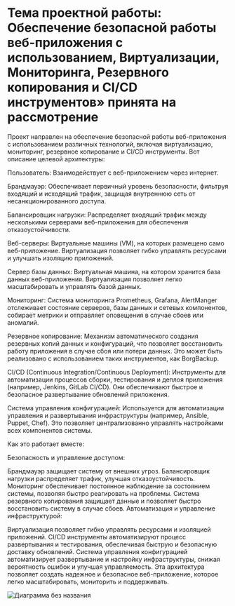 # Тема проектной работы: Обеспечение безопасной работы веб-приложения с использованием, Виртуализации, Мониторинга, Резервного копирования и CI/CD инструментов» принята на рассмотрение 

Проект направлен на обеспечение безопасной работы веб-приложения с использованием различных технологий, включая виртуализацию, мониторинг, резервное копирование и CI/CD инструменты. Вот описание целевой архитектуры:

Пользователь:
Взаимодействует с веб-приложением через интернет.

Брандмауэр:
Обеспечивает первичный уровень безопасности, фильтруя входящий и исходящий трафик, защищая внутреннюю сеть от несанкционированного доступа.

Балансировщик нагрузки:
Распределяет входящий трафик между несколькими серверами веб-приложения для обеспечения отказоустойчивости.

Веб-серверы:
Виртуальные машины (VM), на которых размещено само веб-приложение. Виртуализация позволяет гибко управлять ресурсами и улучшать изоляцию приложений.

Сервер базы данных:
Виртуальная машина, на котором хранится база данных веб-приложения. Виртуализация позволяет легко масштабировать и управлять базой данных.

Мониторинг:
Система мониторинга  Prometheus, Grafana, AlertManger отслеживает состояние серверов, базы данных и сетевых компонентов, собирает метрики и отправляет оповещения в случае сбоев или аномалий.

Резервное копирование:
Механизм автоматического создания резервных копий данных и конфигураций, что позволяет восстановить работу приложения в случае сбоя или потери данных. Это может быть реализовано с использованием таких инструментов, как BorgBackup.

CI/CD (Continuous Integration/Continuous Deployment):
Инструменты для автоматизации процессов сборки, тестирования и деплоя приложения (например, Jenkins, GitLab CI/CD). Они обеспечивают быстрое и безопасное развертывание обновлений приложения.

Система управления конфигурацией:
Используется для автоматизации управления и развертывания инфраструктуры (например, Ansible, Puppet, Chef). Это позволяет централизованно управлять настройками всех компонентов системы.

Как это работает вместе:

Безопасность и управление доступом:

Брандмауэр защищает систему от внешних угроз.
Балансировщик нагрузки распределяет трафик, улучшая отказоустойчивость.
Мониторинг обеспечивает постоянное наблюдение за состоянием системы, позволяя быстро реагировать на проблемы.
Система резервного копирования защищает данные и позволяет быстро восстановить систему в случае сбоев.
Автоматизация и управление инфраструктурой:

Виртуализация позволяет гибко управлять ресурсами и изоляцией приложений.
CI/CD инструменты автоматизируют процесс развертывания и тестирования, обеспечивая быструю и безопасную доставку обновлений.
Система управления конфигурацией автоматизирует развертывание и настройку инфраструктуры, снижая вероятность ошибок и улучшая управляемость.
Эта архитектура позволяет создать надежное и безопасное веб-приложение, которое легко масштабировать, мониторить и поддерживать.
 
![Диаграмма без названия](https://github.com/user-attachments/assets/4d358b5a-44c9-4cfe-add1-ca308293f776)

  </diagram>
</mxfile>



